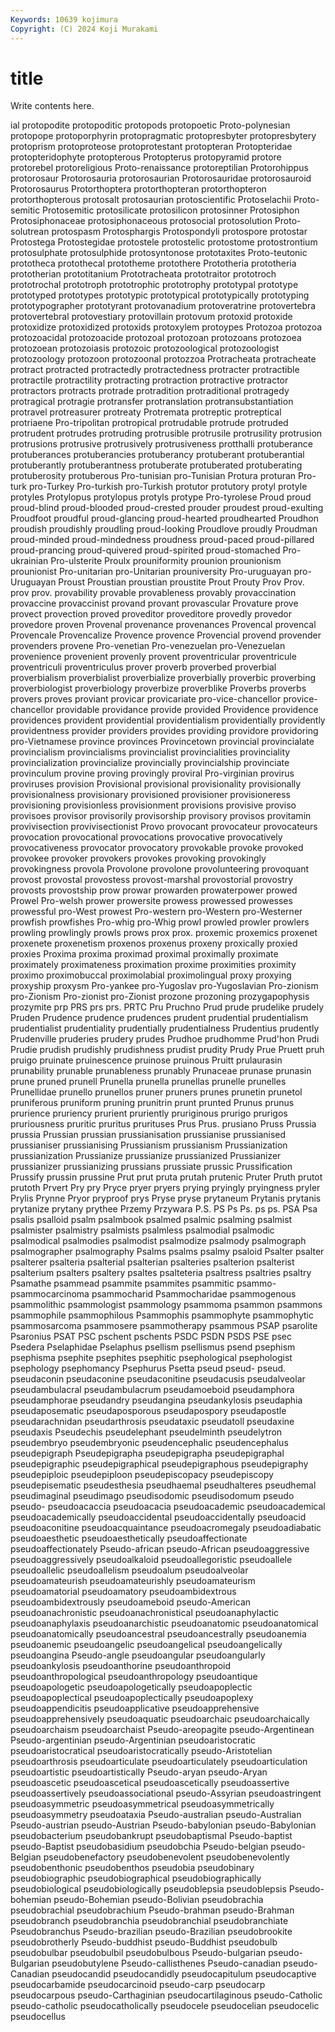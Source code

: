 ```yaml
---
Keywords: 10639 kojimura
Copyright: (C) 2024 Koji Murakami
---
```


# title

Write contents here.



ial protopodite protopoditic protopods protopoetic Proto-polynesian protopope protoporphyrin protopragmatic protopresbyter
protopresbytery protoprism protoproteose protoprotestant protopteran Protopteridae protopteridophyte protopterous Protopterus protopyramid
protore protorebel protoreligious Proto-renaissance protoreptilian Protorohippus protorosaur Protorosauria protorosaurian Protorosauridae
protorosauroid Protorosaurus Protorthoptera protorthopteran protorthopteron protorthopterous protosalt protosaurian protoscientific Protoselachii
Proto-semitic Protosemitic protosilicate protosilicon protosinner Protosiphon Protosiphonaceae protosiphonaceous protosocial protosolution
Proto-solutrean protospasm Protosphargis Protospondyli protospore protostar Protostega Protostegidae protostele protostelic
protostome protostrontium protosulphate protosulphide protosyntonose prototaxites Proto-teutonic prototheca protothecal prototheme
protothere Prototheria prototheria prototherian prototitanium Prototracheata prototraitor prototroch prototrochal prototroph
prototrophic prototrophy prototypal prototype prototyped prototypes prototypic prototypical prototypically prototyping
prototypographer prototyrant protovanadium protoveratrine protovertebra protovertebral protovestiary protovillain protovum protoxid
protoxide protoxidize protoxidized protoxids protoxylem protoypes Protozoa protozoa protozoacidal protozoacide
protozoal protozoan protozoans protozoea protozoean protozoiasis protozoic protozoological protozoologist protozoology
protozoon protozoonal protozzoa Protracheata protracheate protract protracted protractedly protractedness protracter
protractible protractile protractility protracting protraction protractive protractor protractors protracts protrade
protradition protraditional protragedy protragical protragie protransfer protranslation protransubstantiation protravel protreasurer
protreaty Protremata protreptic protreptical protriaene Pro-tripolitan protropical protrudable protrude protruded
protrudent protrudes protruding protrusible protrusile protrusility protrusion protrusions protrusive protrusively
protrusiveness protthalli protuberance protuberances protuberancies protuberancy protuberant protuberantial protuberantly protuberantness
protuberate protuberated protuberating protuberosity protuberous Pro-tunisian pro-Tunisian Protura proturan Pro-turk
pro-Turkey Pro-turkish pro-Turkish protutor protutory protyl protyle protyles Protylopus protylopus
protyls protype Pro-tyrolese Proud proud proud-blind proud-blooded proud-crested prouder proudest
proud-exulting Proudfoot proudful proud-glancing proud-hearted proudhearted Proudhon proudish proudishly proudling
proud-looking Proudlove proudly Proudman proud-minded proud-mindedness proudness proud-paced proud-pillared proud-prancing
proud-quivered proud-spirited proud-stomached Pro-ukrainian Pro-ulsterite Proulx prouniformity prounion prounionism prounionist
Pro-unitarian pro-Unitarian prouniversity Pro-uruguayan pro-Uruguayan Proust Proustian proustian proustite Prout
Prouty Prov Prov. prov prov. provability provable provableness provably provaccination
provaccine provaccinist provand provant provascular Provature prove provect provection proved
proveditor proveditore provedly provedor provedore proven Provenal provenance provenances Provencal
provencal Provencale Provencalize Provence provence Provencial provend provender provenders provene
Pro-venetian Pro-venezuelan pro-Venezuelan provenience provenient provenly provent proventricular proventricule proventriculi
proventriculus prover proverb proverbed proverbial proverbialism proverbialist proverbialize proverbially proverbic
proverbing proverbiologist proverbiology proverbize proverblike Proverbs proverbs provers proves proviant
provicar provicariate pro-vice-chancellor provice-chancellor providable providance provide provided Providence providence
providences provident providential providentialism providentially providently providentness provider providers provides
providing providore providoring pro-Vietnamese province provinces Provincetown provincial provincialate provincialism
provincialisms provincialist provincialities provinciality provincialization provincialize provincially provincialship provinciate provinculum
provine proving provingly proviral Pro-virginian provirus proviruses provision Provisional provisional
provisionality provisionally provisionalness provisionary provisioned provisioner provisioneress provisioning provisionless provisionment
provisions provisive proviso provisoes provisor provisorily provisorship provisory provisos provitamin
provivisection provivisectionist Provo provocant provocateur provocateurs provocation provocational provocations provocative
provocatively provocativeness provocator provocatory provokable provoke provoked provokee provoker provokers
provokes provoking provokingly provokingness provola Provolone provolone provolunteering provoquant provost
provostal provostess provost-marshal provostorial provostry provosts provostship prow prowar prowarden
prowaterpower prowed Prowel Pro-welsh prower prowersite prowess prowessed prowesses prowessful
pro-West prowest Pro-western pro-Western pro-Westerner prowfish prowfishes Pro-whig pro-Whig prowl
prowled prowler prowlers prowling prowlingly prowls prows prox prox. proxemic
proxemics proxenet proxenete proxenetism proxenos proxenus proxeny proxically proxied proxies
Proxima proxima proximad proximal proximally proximate proximately proximateness proximation proxime
proximities proximity proximo proximobuccal proximolabial proximolingual proxy proxying proxyship proxysm
Pro-yankee pro-Yugoslav pro-Yugoslavian Pro-zionism pro-Zionism Pro-zionist pro-Zionist prozone prozoning prozygapophysis
prozymite prp PRS prs prs. PRTC Pru Pruchno Prud prude
prudelike prudely Pruden Prudence prudence prudences prudent prudential prudentialism prudentialist
prudentiality prudentially prudentialness Prudentius prudently Prudenville pruderies prudery prudes Prudhoe
prudhomme Prud'hon Prudi Prudie prudish prudishly prudishness prudist prudity Prudy
Prue Pruett pruh pruigo pruinate pruinescence pruinose pruinous Pruitt prulaurasin
prunability prunable prunableness prunably Prunaceae prunase prunasin prune pruned prunell
Prunella prunella prunellas prunelle prunelles Prunellidae prunello prunellos pruner pruners
prunes prunetin prunetol pruniferous pruniform pruning prunitrin prunt prunted Prunus
prunus prurience pruriency prurient pruriently pruriginous prurigo prurigos pruriousness pruritic
pruritus prurituses Prus Prus. prusiano Pruss Prussia prussia Prussian prussian
prussianisation prussianise prussianised prussianiser prussianising Prussianism prussianism Prussianization prussianization Prussianize
prussianize prussianized Prussianizer prussianizer prussianizing prussians prussiate prussic Prussification Prussify
prussin prussine Prut prut pruta prutah prutenic Pruter Pruth prutot
prutoth Prvert Pry pry Pryce pryer pryers prying pryingly pryingness
pryler Prylis Prynne Pryor pryproof prys Pryse pryse prytaneum Prytanis
prytanis prytanize prytany prythee Przemy Przywara P.S. PS Ps Ps.
ps ps. PSA Psa psalis psalloid psalm psalmbook psalmed psalmic
psalming psalmist psalmister psalmistry psalmists psalmless psalmodial psalmodic psalmodical psalmodies
psalmodist psalmodize psalmody psalmograph psalmographer psalmography Psalms psalms psalmy psaloid
Psalter psalter psalterer psalteria psalterial psalterian psalteries psalterion psalterist psalterium
psalters psaltery psaltes psalteteria psaltress psaltries psaltry Psamathe psammead psammite
psammites psammitic psammo- psammocarcinoma psammocharid Psammocharidae psammogenous psammolithic psammologist psammology
psammoma psammon psammons psammophile psammophilous Psammophis psammophyte psammophytic psammosarcoma psammosere
psammotherapy psammous PSAP psarolite Psaronius PSAT PSC pschent pschents PSDC
PSDN PSDS PSE psec Psedera Pselaphidae Pselaphus psellism psellismus psend
psephism psephisma psephite psephites psephitic psephological psephologist psephology psephomancy Psephurus
Psetta pseud pseud- pseud. pseudaconin pseudaconine pseudaconitine pseudacusis pseudalveolar pseudambulacral
pseudambulacrum pseudamoeboid pseudamphora pseudamphorae pseudandry pseudangina pseudankylosis pseudaphia pseudaposematic pseudaposporous
pseudapospory pseudapostle pseudarachnidan pseudarthrosis pseudataxic pseudatoll pseudaxine pseudaxis Pseudechis pseudelephant
pseudelminth pseudelytron pseudembryo pseudembryonic pseudencephalic pseudencephalus pseudepigraph Pseudepigrapha pseudepigrapha pseudepigraphal
pseudepigraphic pseudepigraphical pseudepigraphous pseudepigraphy pseudepiploic pseudepiploon pseudepiscopacy pseudepiscopy pseudepisematic pseudesthesia
pseudhaemal pseudhalteres pseudhemal pseudimaginal pseudimago pseudisodomic pseudisodomum pseudo pseudo- pseudoacaccia
pseudoacacia pseudoacademic pseudoacademical pseudoacademically pseudoaccidental pseudoaccidentally pseudoacid pseudoaconitine pseudoacquaintance pseudoacromegaly
pseudoadiabatic pseudoaesthetic pseudoaesthetically pseudoaffectionate pseudoaffectionately Pseudo-african pseudo-African pseudoaggressive pseudoaggressively pseudoalkaloid
pseudoallegoristic pseudoallele pseudoallelic pseudoallelism pseudoalum pseudoalveolar pseudoamateurish pseudoamateurishly pseudoamateurism pseudoamatorial
pseudoamatory pseudoambidextrous pseudoambidextrously pseudoameboid pseudo-American pseudoanachronistic pseudoanachronistical pseudoanaphylactic pseudoanaphylaxis pseudoanarchistic
pseudoanatomic pseudoanatomical pseudoanatomically pseudoancestral pseudoancestrally pseudoanemia pseudoanemic pseudoangelic pseudoangelical pseudoangelically
pseudoangina Pseudo-angle pseudoangular pseudoangularly pseudoankylosis pseudoanthorine pseudoanthropoid pseudoanthropological pseudoanthropology pseudoantique
pseudoapologetic pseudoapologetically pseudoapoplectic pseudoapoplectical pseudoapoplectically pseudoapoplexy pseudoappendicitis pseudoapplicative pseudoapprehensive pseudoapprehensively
pseudoaquatic pseudoarchaic pseudoarchaically pseudoarchaism pseudoarchaist Pseudo-areopagite pseudo-Argentinean Pseudo-argentinian pseudo-Argentinian pseudoaristocratic
pseudoaristocratical pseudoaristocratically pseudo-Aristotelian pseudoarthrosis pseudoarticulate pseudoarticulately pseudoarticulation pseudoartistic pseudoartistically Pseudo-aryan
pseudo-Aryan pseudoascetic pseudoascetical pseudoascetically pseudoassertive pseudoassertively pseudoassociational pseudo-Assyrian pseudoastringent pseudoasymmetric
pseudoasymmetrical pseudoasymmetrically pseudoasymmetry pseudoataxia Pseudo-australian pseudo-Australian Pseudo-austrian pseudo-Austrian Pseudo-babylonian pseudo-Babylonian
pseudobacterium pseudobankrupt pseudobaptismal Pseudo-baptist pseudo-Baptist pseudobasidium pseudobchia Pseudo-belgian pseudo-Belgian pseudobenefactory
pseudobenevolent pseudobenevolently pseudobenthonic pseudobenthos pseudobia pseudobinary pseudobiographic pseudobiographical pseudobiographically pseudobiological
pseudobiologically pseudoblepsia pseudoblepsis Pseudo-bohemian pseudo-Bohemian pseudo-Bolivian pseudobrachia pseudobrachial pseudobrachium Pseudo-brahman
pseudo-Brahman pseudobranch pseudobranchia pseudobranchial pseudobranchiate Pseudobranchus Pseudo-brazilian pseudo-Brazilian pseudobrookite pseudobrotherly
Pseudo-buddhist pseudo-Buddhist pseudobulb pseudobulbar pseudobulbil pseudobulbous Pseudo-bulgarian pseudo-Bulgarian pseudobutylene Pseudo-callisthenes
Pseudo-canadian pseudo-Canadian pseudocandid pseudocandidly pseudocapitulum pseudocaptive pseudocarbamide pseudocarcinoid pseudo-carp pseudocarp
pseudocarpous pseudo-Carthaginian pseudocartilaginous pseudo-Catholic pseudo-catholic pseudocatholically pseudocele pseudocelian pseudocelic pseudocellus
